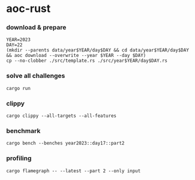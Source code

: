 # aoc-rust

### download & prepare

```shell
YEAR=2023
DAY=22
(mkdir --parents data/year$YEAR/day$DAY && cd data/year$YEAR/day$DAY && aoc download --overwrite --year $YEAR --day $DAY)
cp --no-clobber ./src/template.rs ./src/year$YEAR/day$DAY.rs
```

### solve all challenges

```shell
cargo run
```

### clippy

```shell
cargo clippy --all-targets --all-features
```

### benchmark

```shell
cargo bench --benches year2023::day17::part2
```

### profiling

```shell
cargo flamegraph -- --latest --part 2 --only input
```